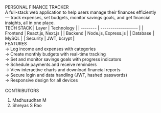 PERSONAL FINANCE TRACKER
<br>
A full-stack web application to help users manage their finances efficiently — track expenses, set budgets, monitor savings goals, and get financial insights, all in one place.
<br>
TECH STACK
| Layer    | Technology          |
| -------- | ------------------- |
| Frontend | React.js, Next.js   |
| Backend  | Node.js, Express.js |
| Database | MySQL               |
| Security | JWT, bcrypt         |
<br>
FEATURES<br>
-> Log income and expenses with categories<br>
-> Create monthly budgets with real-time tracking<br>
-> Set and monitor savings goals with progress indicators<br>
-> Schedule payments and receive reminders<br>
-> View interactive charts and download financial reports<br>
-> Secure login and data handling (JWT, hashed passwords)<br>
-> Responsive design for all devices<br>
<br>
CONTRIBUTORS<br>
1. Madhusudhan M<br>
2. Shreyas S Rao
